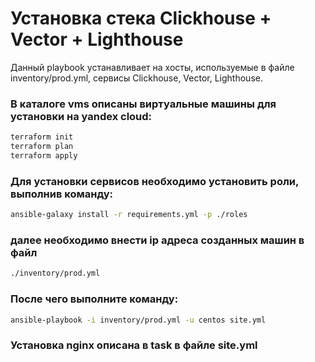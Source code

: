 # Установка стека Clickhouse + Vector + Lighthouse    

Данный playbook устанавливает на хосты, используемые в файле inventory/prod.yml, сервисы Clickhouse, Vector, Lighthouse.

### В каталоге vms описаны виртуальные машины для установки на yandex cloud:

```bash
terraform init
terraform plan
terraform apply
```

### Для установки сервисов необходимо установить роли, выполнив команду:

```bash
ansible-galaxy install -r requirements.yml -p ./roles
```
### далее необходимо внести ip адреса созданных машин в файл 

```bash
./inventory/prod.yml
```

### После чего выполните команду:

```bash
ansible-playbook -i inventory/prod.yml -u centos site.yml
```
### Установка nginx описана в task в файле site.yml
